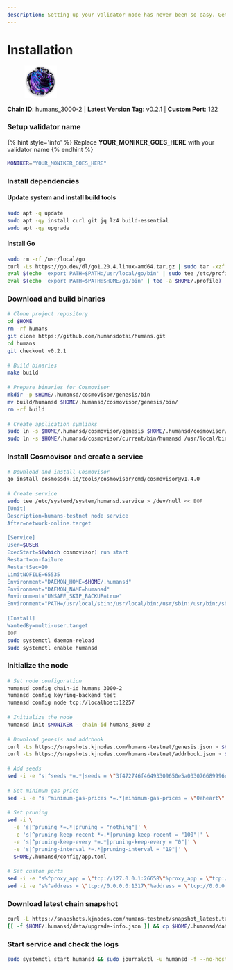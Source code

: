 ```yaml
---
description: Setting up your validator node has never been so easy. Get your validator running in minutes by following step by step instructions.
---
```


# Installation

<figure><img src="https://raw.githubusercontent.com/kj89/cosmos-images/main/logos/humans.png" alt=""><figcaption></figcaption></figure>

**Chain ID**: humans_3000-2 | **Latest Version Tag**: v0.2.1 | **Custom Port**: 122

### Setup validator name

{% hint style='info' %}
Replace **YOUR_MONIKER_GOES_HERE** with your validator name
{% endhint %}

```bash
MONIKER="YOUR_MONIKER_GOES_HERE"
```

### Install dependencies

#### Update system and install build tools

```bash
sudo apt -q update
sudo apt -qy install curl git jq lz4 build-essential
sudo apt -qy upgrade
```

#### Install Go

```bash
sudo rm -rf /usr/local/go
curl -Ls https://go.dev/dl/go1.20.4.linux-amd64.tar.gz | sudo tar -xzf - -C /usr/local
eval $(echo 'export PATH=$PATH:/usr/local/go/bin' | sudo tee /etc/profile.d/golang.sh)
eval $(echo 'export PATH=$PATH:$HOME/go/bin' | tee -a $HOME/.profile)
```

### Download and build binaries

```bash
# Clone project repository
cd $HOME
rm -rf humans
git clone https://github.com/humansdotai/humans.git
cd humans
git checkout v0.2.1

# Build binaries
make build

# Prepare binaries for Cosmovisor
mkdir -p $HOME/.humansd/cosmovisor/genesis/bin
mv build/humansd $HOME/.humansd/cosmovisor/genesis/bin/
rm -rf build

# Create application symlinks
sudo ln -s $HOME/.humansd/cosmovisor/genesis $HOME/.humansd/cosmovisor/current -f
sudo ln -s $HOME/.humansd/cosmovisor/current/bin/humansd /usr/local/bin/humansd -f
```

### Install Cosmovisor and create a service

```bash
# Download and install Cosmovisor
go install cosmossdk.io/tools/cosmovisor/cmd/cosmovisor@v1.4.0

# Create service
sudo tee /etc/systemd/system/humansd.service > /dev/null << EOF
[Unit]
Description=humans-testnet node service
After=network-online.target

[Service]
User=$USER
ExecStart=$(which cosmovisor) run start
Restart=on-failure
RestartSec=10
LimitNOFILE=65535
Environment="DAEMON_HOME=$HOME/.humansd"
Environment="DAEMON_NAME=humansd"
Environment="UNSAFE_SKIP_BACKUP=true"
Environment="PATH=/usr/local/sbin:/usr/local/bin:/usr/sbin:/usr/bin:/sbin:/bin:/usr/games:/usr/local/games:/snap/bin:$HOME/.humansd/cosmovisor/current/bin"

[Install]
WantedBy=multi-user.target
EOF
sudo systemctl daemon-reload
sudo systemctl enable humansd
```

### Initialize the node

```bash
# Set node configuration
humansd config chain-id humans_3000-2
humansd config keyring-backend test
humansd config node tcp://localhost:12257

# Initialize the node
humansd init $MONIKER --chain-id humans_3000-2

# Download genesis and addrbook
curl -Ls https://snapshots.kjnodes.com/humans-testnet/genesis.json > $HOME/.humansd/config/genesis.json
curl -Ls https://snapshots.kjnodes.com/humans-testnet/addrbook.json > $HOME/.humansd/config/addrbook.json

# Add seeds
sed -i -e "s|^seeds *=.*|seeds = \"3f472746f46493309650e5a033076689996c8881@humans-testnet.rpc.kjnodes.com:12259\"|" $HOME/.humansd/config/config.toml

# Set minimum gas price
sed -i -e "s|^minimum-gas-prices *=.*|minimum-gas-prices = \"0aheart\"|" $HOME/.humansd/config/app.toml

# Set pruning
sed -i \
  -e 's|^pruning *=.*|pruning = "nothing"|' \
  -e 's|^pruning-keep-recent *=.*|pruning-keep-recent = "100"|' \
  -e 's|^pruning-keep-every *=.*|pruning-keep-every = "0"|' \
  -e 's|^pruning-interval *=.*|pruning-interval = "19"|' \
  $HOME/.humansd/config/app.toml

# Set custom ports
sed -i -e "s%^proxy_app = \"tcp://127.0.0.1:26658\"%proxy_app = \"tcp://127.0.0.1:12258\"%; s%^laddr = \"tcp://127.0.0.1:26657\"%laddr = \"tcp://127.0.0.1:12257\"%; s%^pprof_laddr = \"localhost:6060\"%pprof_laddr = \"localhost:12260\"%; s%^laddr = \"tcp://0.0.0.0:26656\"%laddr = \"tcp://0.0.0.0:12256\"%; s%^prometheus_listen_addr = \":26660\"%prometheus_listen_addr = \":12266\"%" $HOME/.humansd/config/config.toml
sed -i -e "s%^address = \"tcp://0.0.0.0:1317\"%address = \"tcp://0.0.0.0:12217\"%; s%^address = \":8080\"%address = \":12280\"%; s%^address = \"0.0.0.0:9090\"%address = \"0.0.0.0:12290\"%; s%^address = \"0.0.0.0:9091\"%address = \"0.0.0.0:12291\"%; s%:8545%:12245%; s%:8546%:12246%; s%:6065%:12265%" $HOME/.humansd/config/app.toml
```

### Download latest chain snapshot

```bash
curl -L https://snapshots.kjnodes.com/humans-testnet/snapshot_latest.tar.lz4 | tar -Ilz4 -xf - -C $HOME/.humansd
[[ -f $HOME/.humansd/data/upgrade-info.json ]] && cp $HOME/.humansd/data/upgrade-info.json $HOME/.humansd/cosmovisor/genesis/upgrade-info.json
```

### Start service and check the logs

```bash
sudo systemctl start humansd && sudo journalctl -u humansd -f --no-hostname -o cat
```
